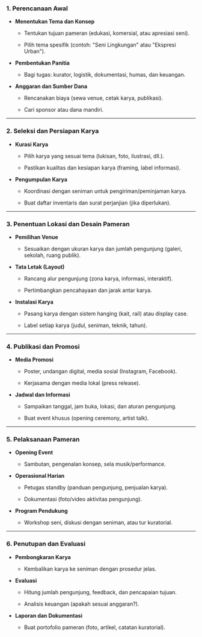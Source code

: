 ### **1. Perencanaan Awal**

- **Menentukan Tema dan Konsep**
    
    - Tentukan tujuan pameran (edukasi, komersial, atau apresiasi seni).
        
    - Pilih tema spesifik (contoh: "Seni Lingkungan" atau "Ekspresi Urban").
        
- **Pembentukan Panitia**
    
    - Bagi tugas: kurator, logistik, dokumentasi, humas, dan keuangan.
        
- **Anggaran dan Sumber Dana**
    
    - Rencanakan biaya (sewa venue, cetak karya, publikasi).
        
    - Cari sponsor atau dana mandiri.
        

---

### **2. Seleksi dan Persiapan Karya**

- **Kurasi Karya**
    
    - Pilih karya yang sesuai tema (lukisan, foto, ilustrasi, dll.).
        
    - Pastikan kualitas dan kesiapan karya (framing, label informasi).
        
- **Pengumpulan Karya**
    
    - Koordinasi dengan seniman untuk pengiriman/peminjaman karya.
        
    - Buat daftar inventaris dan surat perjanjian (jika diperlukan).
        

---

### **3. Penentuan Lokasi dan Desain Pameran**

- **Pemilihan Venue**
    
    - Sesuaikan dengan ukuran karya dan jumlah pengunjung (galeri, sekolah, ruang publik).
        
- **Tata Letak (Layout)**
    
    - Rancang alur pengunjung (zona karya, informasi, interaktif).
        
    - Pertimbangkan pencahayaan dan jarak antar karya.
        
- **Instalasi Karya**
    
    - Pasang karya dengan sistem hanging (kait, rail) atau display case.
        
    - Label setiap karya (judul, seniman, teknik, tahun).
        

---

### **4. Publikasi dan Promosi**

- **Media Promosi**
    
    - Poster, undangan digital, media sosial (Instagram, Facebook).
        
    - Kerjasama dengan media lokal (press release).
        
- **Jadwal dan Informasi**
    
    - Sampaikan tanggal, jam buka, lokasi, dan aturan pengunjung.
        
    - Buat event khusus (opening ceremony, artist talk).
        

---

### **5. Pelaksanaan Pameran**

- **Opening Event**
    
    - Sambutan, pengenalan konsep, sela musik/performance.
        
- **Operasional Harian**
    
    - Petugas standby (panduan pengunjung, penjualan karya).
        
    - Dokumentasi (foto/video aktivitas pengunjung).
        
- **Program Pendukung**
    
    - Workshop seni, diskusi dengan seniman, atau tur kuratorial.
        

---

### **6. Penutupan dan Evaluasi**

- **Pembongkaran Karya**
    
    - Kembalikan karya ke seniman dengan prosedur jelas.
        
- **Evaluasi**
    
    - Hitung jumlah pengunjung, feedback, dan pencapaian tujuan.
        
    - Analisis keuangan (apakah sesuai anggaran?).
        
- **Laporan dan Dokumentasi**
    
    - Buat portofolio pameran (foto, artikel, catatan kuratorial).